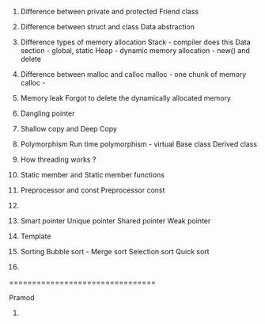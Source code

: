 1. Difference between private and protected 
    Friend class 

2. Difference between struct and class
    Data abstraction

3. Difference types of memory allocation
    Stack - compiler does this
    Data section - global, static 
    Heap - dynamic memory allocation - new() and delete

4. Difference between malloc and calloc
    malloc - one chunk of memory
    calloc - 

5. Memory leak 
    Forgot to delete the dynamically allocated memory
    
6. Dangling pointer
    
7. Shallow copy and Deep Copy

8. Polymorphism
    Run time polymorphism - virtual
    Base class
    Derived class

9. How threading works ?

10. Static member and Static member functions

11. Preprocessor and const 
        Preprocessor
        const 
12. 

13. Smart pointer
        Unique pointer
        Shared pointer
        Weak pointer

14. Template

15. Sorting
        Bubble sort - 
        Merge sort
        Selection sort
        Quick sort

16. 


================================

Pramod

1.  